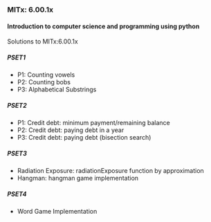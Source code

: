 ### MITx: 6.00.1x 
#### Introduction to computer science and programming using python
Solutions to MITx:6.00.1x

##### PSET1
  * P1: Counting vowels
  * P2: Counting bobs
  * P3: Alphabetical Substrings

##### PSET2
  * P1: Credit debt: minimum payment/remaining balance
  * P2: Credit debt: paying debt in a year 
  * P3: Credit debt: paying debt (bisection search)

##### PSET3
  * Radiation Exposure: radiationExposure function by approximation
  * Hangman: hangman game implementation  
  
##### PSET4
  * Word Game Implementation

